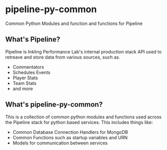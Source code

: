 # pipeline-py-common
Common Python Modules and function and functions for Pipeline

## What's Pipeline?

Pipeline is Inkling Performance Lab's internal production stack API used to retreave and store data from various sources, such as.

- Commentators
- Schedules Events
- Player Stats
- Team Stats
- and more

## What's pipeline-py-common?
This is a collection of common python modules and functions used across the Pipeline stack for python based services. This includes things like:

- Common Database Connection Handlers for MongoDB
- Common Functions such as startup variables and URN
- Models for communication between services

